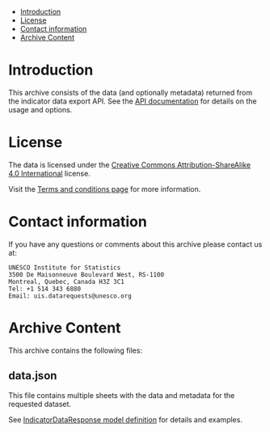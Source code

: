 - [Introduction](#introduction)
- [License](#license)
- [Contact information](#contact-information)
- [Archive Content](#archive-content)

# Introduction
This archive consists of the data (and optionally metadata) returned from the indicator data export API. See the [API documentation](https://api.uis.unesco.org/api/public/documentation/operations/exportIndicatorData) for details on the usage and options.

# License

The data is licensed under the [Creative Commons Attribution-ShareAlike 4.0 International](https://creativecommons.org/licenses/by-sa/4.0/) license.

Visit the [Terms and conditions page](https://databrowser.uis.unesco.org/terms-and-conditions) for more information.

# Contact information
If you have any questions or comments about this archive please contact us at:

```
UNESCO Institute for Statistics
3500 De Maisonneuve Boulevard West, RS-1100
Montreal, Quebec, Canada H3Z 3C1
Tel: +1 514 343 6880
Email: uis.datarequests@unesco.org
```

# Archive Content
This archive contains the following files:

## data.json
This file contains multiple sheets with the data and metadata for the requested dataset.

See [IndicatorDataResponse model definition](https://api.uis.unesco.org/api/public/documentation/schemas/IndicatorDataResponse) for details and examples.

